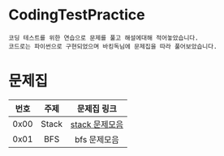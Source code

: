 # CodingTestPractice
```
코딩 테스트를 위한 연습으로 문제를 풀고 해설에대해 적어놓았습니다.
코드로는 파이썬으로 구현되었으며 바킹독님에 문제집을 따라 풀어보았습니다.
```

# 문제집
| 번호 | 주제 | 문제집 링크 |
| :--: | :--: | :--: |
| 0x00 | Stack | [stack 문제모음](https://www.acmicpc.net/workbook/view/7312) |
| 0x01 | BFS | bfs 문제모음 |

